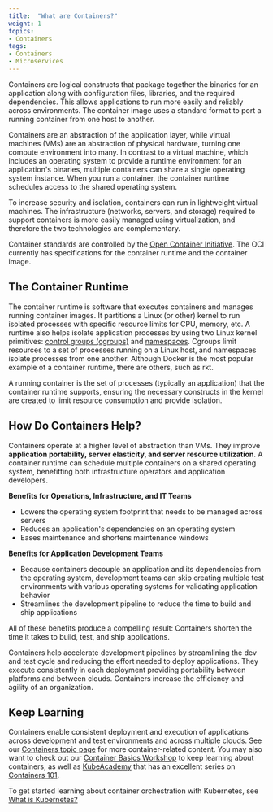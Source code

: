 ```yaml
---
title:  "What are Containers?"
weight: 1
topics:
- Containers
tags:
- Containers
- Microservices
---
```


Containers are logical constructs that package together the binaries for an application along with  configuration files, libraries, and the required dependencies. This allows applications to run more easily and reliably across environments. The container image uses a standard format to port a running container from one host to another.

Containers are an abstraction of the application layer, while virtual machines (VMs) are an abstraction of physical hardware, turning one compute environment into many. In contrast to a virtual machine, which includes an operating system to provide a runtime environment for an application's binaries, multiple containers can share a single operating system instance. When you run a container, the container runtime schedules access to the shared operating system.

To increase security and isolation, containers can run in lightweight virtual machines. The infrastructure (networks, servers, and storage) required to support containers is more easily managed using virtualization, and therefore the two technologies are complementary.

Container standards are controlled by the [Open Container Initiative](https://opencontainers.org/). The OCI currently has specifications for the container runtime and the container image. 
## The Container Runtime
The container runtime is software that executes containers and manages running container images. It partitions a Linux (or other) kernel to run isolated processes with specific resource limits for CPU, memory, etc. A runtime also helps isolate application processes by using two Linux kernel primitives: [control groups \(cgroups\)](http://man7.org/linux/man-pages/man7/cgroups.7.html) and [namespaces](http://man7.org/linux/man-pages/man7/namespaces.7.html). Cgroups limit resources to a set of processes running on a Linux host, and namespaces isolate processes from one another. Although Docker is the most popular example of a container runtime, there are others, such as rkt.

A running container is the set of processes \(typically an application\) that the container runtime supports, ensuring the necessary constructs in the kernel are created to limit resource consumption and provide isolation.

## How Do Containers Help?
Containers operate at a higher level of abstraction than VMs. They improve **application portability, server elasticity, and server resource utilization**. A container runtime can schedule multiple containers on a shared operating system, benefitting both infrastructure operators and application developers.

**Benefits for Operations, Infrastructure, and IT Teams**

* Lowers the operating system footprint that needs to be managed across servers
* Reduces an application's dependencies on an operating system
* Eases maintenance and shortens maintenance windows

**Benefits for Application Development Teams**

* Because containers decouple an application and its dependencies from the operating system, development teams can skip creating multiple test environments with various operating systems for validating application behavior
* Streamlines the development pipeline to reduce the time to build and ship applications

All of these benefits produce a compelling result: Containers shorten the time it takes to build, test, and ship applications.

Containers help accelerate development pipelines by streamlining the dev and test cycle and reducing the effort needed to deploy applications. They execute consistently in each deployment providing portability between platforms and between clouds. Containers increase the efficiency and agility of an organization. 

## Keep Learning
Containers enable consistent deployment and execution of applications across development and test environments and across multiple clouds. See our [Containers topic page](/topics/containers/) for more container-related content. You may also want to check out our [Container Basics Workshop](/workshops/lab-container-basics/) to keep learning about containers, as well as [KubeAcademy](https://kube.academy) that has an excellent series on [Containers 101](https://kube.academy/courses/containers-101).

To get started learning about container orchestration with Kubernetes, see [What is Kubernetes?](/guides/kubernetes/what-is-kubernetes)

